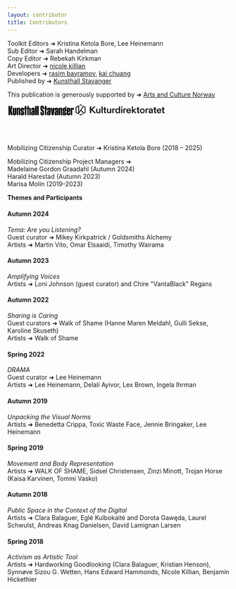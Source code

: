 ```yaml
---
layout: contributor
title: Contributors
---
```


Toolkit Editors &#10140; Kristina Ketola Bore, Lee Heinemann  
Sub Editor &#10140; Sarah Handelman  
Copy Editor &#10140; Rebekah Kirkman  
Art Director &#10140; [nicole killian](http://nylondip.com/)  
Developers &#10140; [rasim bayramov](https://rasim.run/), [kai chuang](https://tsng-khai.com/)  
Published by &#10140; [Kunsthall Stavanger](https://kunsthallstavanger.no/)  


This publication is generously supported by &#10140; [Arts and Culture Norway](https://www.kulturdirektoratet.no/)

<img src="img/KS-Logo-2025.svg" alt="KS Logo" width="30%">
<img src="img/Kulturdirektoratet_svart.svg" alt="Kulturdirektoratet Logo" width="40%">

<br><br>

Mobilizing Citizenship Curator &#10140; Kristina Ketola Bore (2018 – 2025)


Mobilizing Citizenship Project Managers &#10140;     
Madelaine Gordon Graadahl (Autumn 2024)  
Harald Harestad (Autumn 2023)  
Marisa Molin (2019-2023)  


**Themes and Participants**

#### Autumn 2024  
*Tema: Are you Listening?*  
Guest curator &#10140; Mikey Kirkpatrick / Goldsmiths Alchemy  
Artists &#10140; Martin Vito, Omar Elsaaidi, Timothy Wairama


#### Autumn 2023  
*Amplifying Voices*  
Artists &#10140; Loni Johnson (guest curator) and Chire "VantaBlack" Regans 


#### Autumn 2022  
*Sharing is Caring*  
Guest curators &#10140; Walk of Shame (Hanne Maren Meldahl, Gulli Sekse, Karoline Skuseth)  
Artists &#10140; Walk of Shame


#### Spring 2022  
*DRAMA*  
Guest curator &#10140; Lee Heinemann  
Artists &#10140; Lee Heinemann, Delali Ayivor, Lex Brown, Ingela Ihrman


#### Autumn 2019  
*Unpacking the Visual Norms*  
Artists &#10140; Benedetta Crippa, Toxic Waste Face, Jennie Bringaker, Lee Heinemann


#### Spring 2019   
*Movement and Body Representation*  
Artists &#10140; WALK OF SHAME, Sidsel Christensen, Zinzi Minott, Trojan Horse (Kaisa Karvinen, Tommi Vasko)


#### Autumn 2018  
*Public Space in the Context of the Digital*    
Artists &#10140; Clara Balaguer, Eglé Kulbokaité and Dorota Gawęda, Laurel Schwulst, Andreas Knag Danielsen, David Lamignan Larsen


#### Spring 2018  
*Activism as Artistic Tool*  
Artists &#10140; Hardworking Goodlooking (Clara Balaguer, Kristian Henson), Synnøve Sizou G. Wetten, Hans Edward Hammonds, Nicole Killian, Benjamin Hickethier